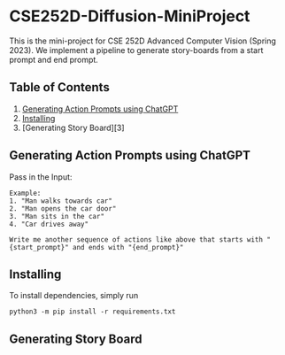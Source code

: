 # CSE252D-Diffusion-MiniProject

This is the mini-project for CSE 252D Advanced Computer Vision (Spring 2023). We implement a pipeline to generate story-boards from a start prompt and end prompt. 

## Table of Contents
1. [Generating Action Prompts using ChatGPT][1]
2. [Installing][2]
3. [Generating Story Board][3]

[1]: https://github.com/prudhvirajn/CSE252D-Diffusion-MiniProject#generating-action-prompts-using-chatgpt
[2]: https://github.com/prudhvirajn/CSE252D-Diffusion-MiniProject/tree/main#installing

## Generating Action Prompts using ChatGPT

Pass in the Input:
```
Example: 
1. "Man walks towards car"
2. "Man opens the car door"
3. "Man sits in the car"
4. "Car drives away"

Write me another sequence of actions like above that starts with "{start_prompt}" and ends with "{end_prompt}"
```

## Installing

To install dependencies, simply run

`python3 -m pip install -r requirements.txt`

## Generating Story Board
